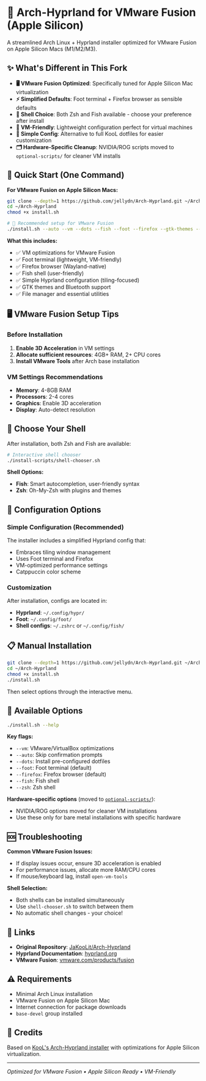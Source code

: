 # 🚀 Arch-Hyprland for VMware Fusion (Apple Silicon)

A streamlined Arch Linux + Hyprland installer optimized for VMware Fusion on Apple Silicon Macs (M1/M2/M3).

## ✨ What's Different in This Fork

- **🖥️ VMware Fusion Optimized**: Specifically tuned for Apple Silicon Mac virtualization
- **⚡ Simplified Defaults**: Foot terminal + Firefox browser as sensible defaults  
- **🐚 Shell Choice**: Both Zsh and Fish available - choose your preference after install
- **🎯 VM-Friendly**: Lightweight configuration perfect for virtual machines
- **🔧 Simple Config**: Alternative to full KooL dotfiles for easier customization
- **🗂️ Hardware-Specific Cleanup**: NVIDIA/ROG scripts moved to `optional-scripts/` for cleaner VM installs

## 🎯 Quick Start (One Command)

**For VMware Fusion on Apple Silicon Macs:**

```bash
git clone --depth=1 https://github.com/jellydn/Arch-Hyprland.git ~/Arch-Hyprland
cd ~/Arch-Hyprland
chmod +x install.sh

# 🚀 Recommended setup for VMware Fusion
./install.sh --auto --vm --dots --fish --foot --firefox --gtk-themes --bluetooth --thunar
```

**What this includes:**
- ✅ VM optimizations for VMware Fusion
- ✅ Foot terminal (lightweight, VM-friendly)
- ✅ Firefox browser (Wayland-native)
- ✅ Fish shell (user-friendly)
- ✅ Simple Hyprland configuration (tiling-focused)
- ✅ GTK themes and Bluetooth support
- ✅ File manager and essential utilities

## 🖥️ VMware Fusion Setup Tips

### Before Installation
1. **Enable 3D Acceleration** in VM settings
2. **Allocate sufficient resources**: 4GB+ RAM, 2+ CPU cores
3. **Install VMware Tools** after Arch base installation

### VM Settings Recommendations
- **Memory**: 4-8GB RAM
- **Processors**: 2-4 cores
- **Graphics**: Enable 3D acceleration
- **Display**: Auto-detect resolution

## 🐚 Choose Your Shell

After installation, both Zsh and Fish are available:

```bash
# Interactive shell chooser
./install-scripts/shell-chooser.sh
```

**Shell Options:**
- **Fish**: Smart autocompletion, user-friendly syntax
- **Zsh**: Oh-My-Zsh with plugins and themes

## 🎨 Configuration Options

### Simple Configuration (Recommended)
The installer includes a simplified Hyprland config that:
- Embraces tiling window management
- Uses Foot terminal and Firefox
- VM-optimized performance settings
- Catppuccin color scheme

### Customization
After installation, configs are located in:
- **Hyprland**: `~/.config/hypr/`
- **Foot**: `~/.config/foot/`
- **Shell configs**: `~/.zshrc` or `~/.config/fish/`

## 📋 Manual Installation

```bash
git clone --depth=1 https://github.com/jellydn/Arch-Hyprland.git ~/Arch-Hyprland
cd ~/Arch-Hyprland
chmod +x install.sh
./install.sh
```

Then select options through the interactive menu.

## 🔧 Available Options

```bash
./install.sh --help
```

**Key flags:**
- `--vm`: VMware/VirtualBox optimizations
- `--auto`: Skip confirmation prompts
- `--dots`: Install pre-configured dotfiles
- `--foot`: Foot terminal (default)
- `--firefox`: Firefox browser (default)
- `--fish`: Fish shell
- `--zsh`: Zsh shell

**Hardware-specific options** (moved to [`optional-scripts/`](optional-scripts/)):
- NVIDIA/ROG options moved for cleaner VM installations
- Use these only for bare metal installations with specific hardware

## 🆘 Troubleshooting

**Common VMware Fusion Issues:**
- If display issues occur, ensure 3D acceleration is enabled
- For performance issues, allocate more RAM/CPU cores
- If mouse/keyboard lag, install `open-vm-tools`

**Shell Selection:**
- Both shells can be installed simultaneously
- Use `shell-chooser.sh` to switch between them
- No automatic shell changes - your choice!

## 🔗 Links

- **Original Repository**: [JaKooLit/Arch-Hyprland](https://github.com/JaKooLit/Arch-Hyprland)
- **Hyprland Documentation**: [hyprland.org](https://hyprland.org/)
- **VMware Fusion**: [vmware.com/products/fusion](https://www.vmware.com/products/fusion.html)

## ⚠️ Requirements

- Minimal Arch Linux installation
- VMware Fusion on Apple Silicon Mac
- Internet connection for package downloads
- `base-devel` group installed

## 🙏 Credits

Based on [KooL's Arch-Hyprland installer](https://github.com/JaKooLit/Arch-Hyprland) with optimizations for Apple Silicon virtualization.

---
*Optimized for VMware Fusion • Apple Silicon Ready • VM-Friendly*